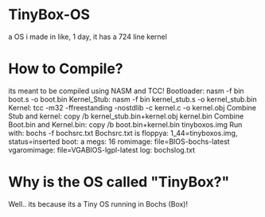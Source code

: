 # TinyBox-OS
a OS i made in like, 1 day, it has a 724 line kernel
# How to Compile?
its meant to be compiled using NASM and TCC!
Bootloader: nasm -f bin boot.s -o boot.bin
Kernel_Stub: nasm -f bin kernel_stub.s -o kernel_stub.bin
Kernel: tcc -m32 -ffreestanding -nostdlib -c kernel.c -o kernel.obj
Combine Stub and kernel: copy /b kernel_stub.bin+kernel.obj kernel.bin
Combine Boot.bin and Kernel.bin: copy /b boot.bin+kernel.bin tinyboxos.img
Run with: bochs -f bochsrc.txt
Bochsrc.txt is floppya: 1_44=tinyboxos.img, status=inserted
boot: a
megs: 16
romimage: file=BIOS-bochs-latest
vgaromimage: file=VGABIOS-lgpl-latest
log: bochslog.txt



# Why is the OS called "TinyBox?"
Well.. its because its a Tiny OS running in Bochs (Box)!
